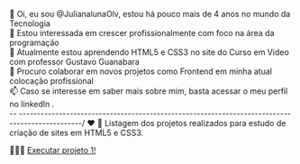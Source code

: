 👋 Oi, eu sou @JulianalunaOlv, estou há pouco mais de 4 anos no mundo da Tecnologia <br>
👀 Estou interessada em crescer profissionalmente com foco na área da programação  <br>
🌱 Atualmente estou aprendendo HTML5 e CSS3 no site do Curso em Video com professor Gustavo Guanabara  <br>
💞️ Procuro colaborar em novos projetos como Frontend em minha atual colocação profissional  <br>
📫 Caso se interesse em saber mais sobre mim, basta acessar o meu perfil no linkedln . <br>
-- -----------------------------------------------------------------------------------------------/ ♥ 
📘 Listagem dos projetos realizados para estudo de criação de sites em HTML5 e CSS3. 

👩🏻‍💻 <a href="https://julianalunaolv.github.io/projeto1/" target="_blank">Executar projeto 1!</a>     
 
